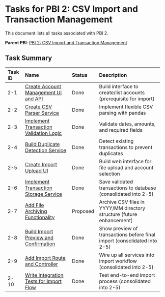 # Tasks for PBI 2: CSV Import and Transaction Management

This document lists all tasks associated with PBI 2.

**Parent PBI**: [PBI 2: CSV Import and Transaction Management](./prd.md)

## Task Summary

| Task ID | Name | Status | Description |
| :--- | :--- | :---- | :--- |
| 2-1 | [Create Account Management UI and API](./2-1.md) | Done | Build interface to create/list accounts (prerequisite for import) |
| 2-2 | [Create CSV Parser Service](./2-2.md) | Done | Implement flexible CSV parsing with pandas |
| 2-3 | [Implement Transaction Validation Logic](./2-3.md) | Done | Validate dates, amounts, and required fields |
| 2-4 | [Build Duplicate Detection Service](./2-4.md) | Done | Detect existing transactions to prevent duplicates |
| 2-5 | [Create Import Upload UI](./2-5.md) | Done | Build web interface for file upload and account selection |
| 2-6 | [Implement Transaction Storage Service](./2-6.md) | Done | Save validated transactions to database (consolidated into 2-5) |
| 2-7 | [Add File Archiving Functionality](./2-7.md) | Proposed | Archive CSV files in YYYY/MM directory structure (future enhancement) |
| 2-8 | [Build Import Preview and Confirmation](./2-8.md) | Done | Show preview of transactions before final import (consolidated into 2-5) |
| 2-9 | [Add Import Route and Controller](./2-9.md) | Done | Wire up all services into import workflow (consolidated into 2-5) |
| 2-10 | [Write Integration Tests for Import Flow](./2-10.md) | Done | Test end-to-end import process (consolidated into 2-5) |

